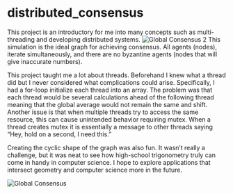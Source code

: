 # distributed_consensus
This project is an introductory for me into many concepts such as multi-threading and developing distributed systems.
![Global Consensus 2](https://github.com/user-attachments/assets/9f81687e-cde7-4374-9b3d-308ff5921434)
This simulation is the ideal graph for achieving consensus. All agents (nodes), iterate simultaneously, and there are no byzantine agents (nodes that will give inaccurate numbers). 

This project taught me a lot about threads. Beforehand I knew what a thread did but I never considered what complications could arise. Specifically, I had a for-loop initialize each thread into an array. The problem was that each thread would be several calculations ahead of the following thread meaning that the global average would not remain the same and shift. Another issue is that when multiple threads try to access the same resource, this can cause unintended behavior requiring mutex. When a thread creates mutex it is essentially a message to other threads saying “Hey, hold on a second, I need this.”

Creating the cyclic shape of the graph was also fun. It wasn’t really a challenge, but it was neat to see how high-school trigonometry truly can come in handy in computer science. I hope to explore applications that intersect geometry and computer science more in the future.


![Global Consensus](https://github.com/user-attachments/assets/f7cc9aec-b4e6-4a92-a3c3-8f26dd524b82)

